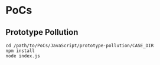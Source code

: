 # PoCs

## Prototype Pollution

```shell
cd /path/to/PoCs/JavaScript/prototype-pollution/CASE_DIR
npm install
node index.js
```